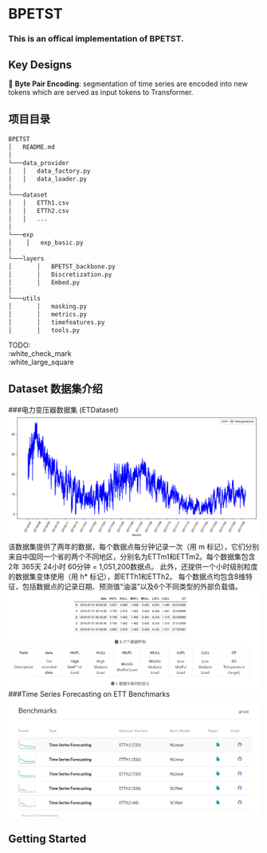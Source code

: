 # BPETST

### This is an offical implementation of BPETST.

## Key Designs

:star2: **Byte Pair Encoding**: segmentation of time series are encoded into new tokens which are served as input tokens to Transformer.

## 项目目录
```
BPETST
│   README.md  
│
└───data_provider
│   │   data_factory.py
│   │   data_loader.py
│  
└───dataset
│   │   ETTh1.csv
│   │   ETTh2.csv
│   │   ...
│   
└───exp
│    │   exp_basic.py
│  
└───layers
│       │   BPETST_backbone.py
│       │   Discretization.py
│       │   Embed.py
│  
└───utils
│       │   masking.py
│       │   metrics.py
│       │   timefeatures.py
│       │   tools.py

```
TODO:\
:white_check_mark \
:white_large_square 

## Dataset 数据集介绍
###电力变压器数据集 (ETDataset)
![ETT](./figures/ett.png "ETDataSet Target图示")
该数据集提供了两年的数据，每个数据点每分钟记录一次（用 m 标记），它们分别来自中国同一个省的两个不同地区，分别名为ETTm1和ETTm2。每个数据集包含2年 365天 24小时 60分钟 = 1,051,200数据点。 此外，还提供一个小时级别粒度的数据集变体使用（用 h* 标记），即ETTh1和ETTh2。 每个数据点均包含8维特征，包括数据点的记录日期、预测值“油温”以及6个不同类型的外部负载值。
![ETT](./figures/ett_mean.png "ETDataSet 各列意义")
###Time Series Forecasting on ETT Benchmarks
![ETT](./figures/benchmarks.png "ETDataSet 各列意义")

## Getting Started
